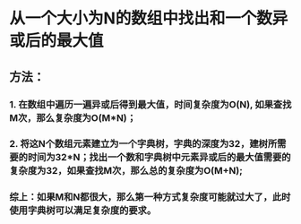# 从一个大小为N的数组中找出和一个数异或后的最大值
## 方法：
### 1. 在数组中遍历一遍异或后得到最大值，时间复杂度为O(N), 如果查找M次，那么复杂度为O(M*N)；
### 2. 将这N个数组元素建立为一个字典树，字典的深度为32，建树所需要的时间为32*N；找出一个数和字典树中元素异或后的最大值需要的复杂度为32，如果查找M次，那么总的复杂度为O(M+N);

### 综上：如果M和N都很大，那么第一种方式复杂度可能就过大了，此时使用字典树可以满足复杂度的要求。